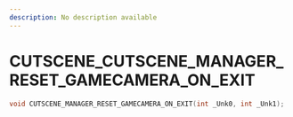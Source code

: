 ```yaml
---
description: No description available 
---
```


# CUTSCENE\_CUTSCENE_MANAGER_RESET_GAMECAMERA_ON_EXIT

```cpp
void CUTSCENE_MANAGER_RESET_GAMECAMERA_ON_EXIT(int _Unk0, int _Unk1);
```